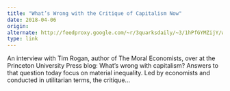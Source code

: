 ```yaml
---
title: "What’s Wrong with the Critique of Capitalism Now"
date: 2018-04-06
origin: 
alternate: http://feedproxy.google.com/~r/3quarksdaily/~3/1hPfGYMZijY/whats-wrong-with-the-critique-of-capitalism-now.html
type: link
---
```


An interview with Tim Rogan, author of The Moral Economists, over at the Princeton University Press blog: What’s wrong with capitalism? Answers to that question today focus on material inequality. Led by economists and conducted in utilitarian terms, the critique...
